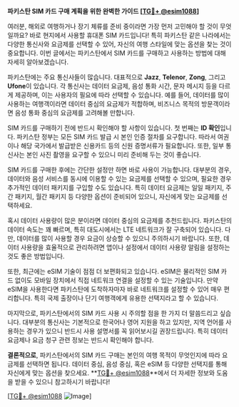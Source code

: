 **파키스탄 SIM 카드 구매 계획을 위한 완벽한 가이드 [[TG💪+ @esim1088](https://t.me/s/esim1088)]**

여러분, 해외로 여행하거나 장기 체류를 준비 중이라면 가장 먼저 고민해야 할 것이 무엇일까요? 바로 현지에서 사용할 휴대폰 SIM 카드입니다! 특히 파키스탄 같은 나라에서는 다양한 통신사와 요금제를 선택할 수 있어, 자신의 여행 스타일에 맞는 옵션을 찾는 것이 중요합니다. 이번 글에서는 파키스탄에서 SIM 카드를 구매하고 사용하는 방법에 대해 자세히 알아보겠습니다.

파키스탄에는 주요 통신사들이 많습니다. 대표적으로 **Jazz**, **Telenor**, **Zong**, 그리고 **Ufone**이 있습니다. 각 통신사는 데이터 요금제, 음성 통화 시간, 문자 메시지 등을 다르게 제공하며, 이는 사용자의 필요에 따라 선택할 수 있습니다. 예를 들어, 데이터를 많이 사용하는 여행객이라면 데이터 중심의 요금제가 적합하며, 비즈니스 목적의 방문객이라면 음성 통화 중심의 요금제를 고려해볼 만합니다.

SIM 카드를 구매하기 전에 반드시 확인해야 할 사항이 있습니다. 첫 번째는 **ID 확인**입니다. 파키스탄 정부는 모든 SIM 카드 발급 시 본인 인증 절차를 요구합니다. 따라서 여권이나 해당 국가에서 발급받은 신용카드 등의 신원 증명서류가 필요합니다. 또한, 일부 통신사는 본인 사진 촬영을 요구할 수 있으니 미리 준비해 두는 것이 좋습니다.

SIM 카드를 구매한 후에는 간단한 설정만 하면 바로 사용이 가능합니다. 대부분의 경우, 데이터와 음성 서비스를 동시에 이용할 수 있는 요금제를 선택할 수 있으며, 필요한 경우 추가적인 데이터 패키지를 구입할 수도 있습니다. 특히 데이터 요금제는 일일 패키지, 주간 패키지, 월간 패키지 등 다양한 옵션이 준비되어 있으니, 자신에게 맞는 요금제를 선택하세요.

혹시 데이터 사용량이 많은 분이라면 데이터 중심의 요금제를 추천드립니다. 파키스탄의 데이터 속도는 꽤 빠르며, 특히 대도시에서는 LTE 네트워크가 잘 구축되어 있습니다. 다만, 데이터를 많이 사용할 경우 요금이 상승할 수 있으니 주의하시기 바랍니다. 또한, 데이터 사용량을 효율적으로 관리하려면 앱이나 설정에서 데이터 사용량 알림을 설정하는 것도 좋은 방법입니다.

또한, 최근에는 eSIM 기술이 점점 더 보편화되고 있습니다. eSIM은 물리적인 SIM 카드 없이도 모바일 장치에서 직접 네트워크 연결을 설정할 수 있는 기술입니다. 만약 eSIM을 사용한다면 파키스탄에 도착하자마자 바로 네트워크를 설정할 수 있어 매우 편리합니다. 특히 국제 출장이나 단기 여행객에게 유용한 선택지라고 할 수 있습니다.

마지막으로, 파키스탄에서의 SIM 카드 사용 시 주의할 점을 한 가지 더 말씀드리고 싶습니다. 대부분의 통신사는 기본적으로 한국어나 영어 지원을 하고 있지만, 지역 언어를 사용하는 경우가 있으니 반드시 사용 설명서를 꼭 읽어보시길 권장드립니다. 특히 데이터 요금제나 요금 청구 관련 정보는 반드시 확인해야 합니다.

**결론적으로**, 파키스탄에서의 SIM 카드 구매는 본인의 여행 목적이 무엇인지에 따라 요금제를 선택하면 됩니다. 데이터 중심, 음성 중심, 혹은 eSIM 등 다양한 선택지를 통해 자신에게 맞는 옵션을 찾으세요. **[TG💪+ @esim1088](https://t.me/s/esim1088)**에서 더 자세한 정보와 도움을 받을 수 있으니 참고하시기 바랍니다!

[[TG💪+ @esim1088](https://t.me/s/esim1088) ![Image](https://i.postimg.cc/Y0z9fWf4/image.png)]